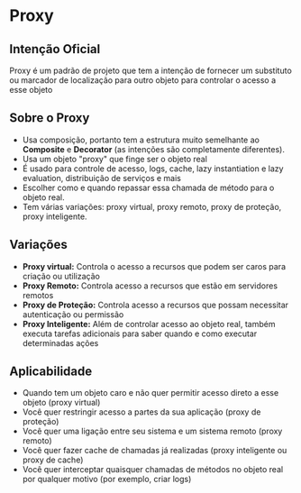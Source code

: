 # Proxy 

## Intenção Oficial

Proxy é um padrão de projeto que tem a intenção de fornecer um substituto ou marcador de localização para outro objeto para controlar o acesso a esse objeto

## Sobre o Proxy

- Usa composição, portanto tem a estrutura muito semelhante ao **Composite** e **Decorator** (as intenções são completamente diferentes).
- Usa um objeto "proxy" que finge ser o objeto real
- É usado para controle de acesso, logs, cache, lazy instantiation e lazy evaluation, distribuição de serviços e mais
- Escolher como e quando repassar essa chamada de método para o objeto real.
- Tem várias variações: proxy virtual, proxy remoto, proxy de proteção, proxy inteligente.

## Variações

- **Proxy virtual:** Controla o acesso a recursos que podem ser caros para criação ou utilização
- **Proxy Remoto:** Controla acesso a recursos que estão em servidores remotos
- **Proxy de Proteção:** Controla acesso a recursos que possam necessitar autenticação ou permissão
- **Proxy Inteligente:** Além de controlar acesso ao objeto real, também executa tarefas adicionais para saber quando e como executar determinadas ações 

## Aplicabilidade

- Quando tem um objeto caro e não quer permitir acesso direto a esse objeto (proxy virtual)
- Você quer restringir acesso a partes da sua aplicação (proxy de proteção)
- Você quer uma ligação entre seu sistema e um sistema remoto (proxy remoto)
- Você quer fazer cache de chamadas já realizadas (proxy inteligente ou proxy de cache)
- Você quer interceptar quaisquer chamadas de métodos no objeto real por qualquer motivo (por exemplo, criar logs)